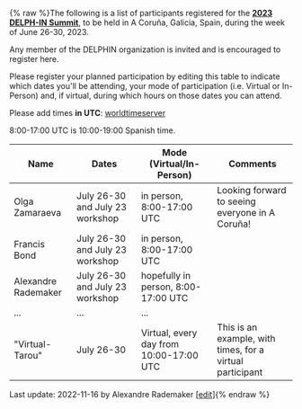 {% raw %}The following is a list of participants registered for the [**2023 DELPH-IN Summit**](https://blog.inductorsoftware.com/docsproto/missing/GaliciaTop), to be held in A Coruña, Galicia, Spain, during the week of June 26-30, 2023. 

Any member of the DELPHIN organization is invited and is encouraged to register here.

Please register your planned participation by editing this table to indicate which dates you'll
be attending, your mode of participation (i.e. Virtual or In-Person) and, if virtual, during which hours on those dates you can attend.

Please add times **in UTC**:
[worldtimeserver](https://www.worldtimeserver.com/meeting-planner-times.aspx?&L0=UTC&Day=18&Mon=7&Y=2022&L1=US-WA&L2=SG&L3=BR-RJ&L4=&L5=&L6=&L7=)

8:00-17:00 UTC is 10:00-19:00 Spanish time.

| Name | Dates | Mode (Virtual/In-Person) | Comments |
-------|------ | ----- | ---------|
|Olga Zamaraeva | July 26-30 and July 23 workshop | in person, 8:00-17:00 UTC | Looking forward to seeing everyone in A Coruña!|
|Francis Bond|July 26-30 and July 23 workshop | in person, 8:00-17:00 UTC ||
|Alexandre Rademaker|July 26-30 and July 23 workshop | hopefully in person, 8:00-17:00 UTC ||
| ... | ... | ... |
| "Virtual-Tarou" | July 26-30 | Virtual, every day from 10:00-17:00 UTC  | This is an example, with times, for a virtual participant |

Last update: 2022-11-16 by Alexandre Rademaker [[edit](https://github.com/delph-in/docs/wiki/GaliciaParticipants/_edit)]{% endraw %}